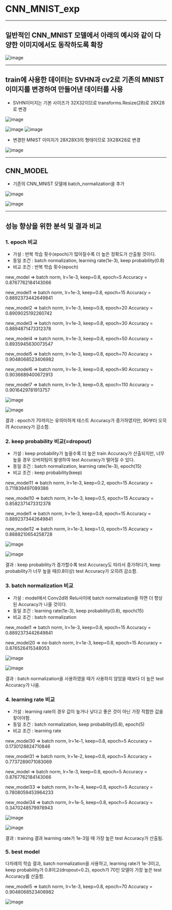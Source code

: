 # CNN_MNIST_exp

---

## 일반적인 CNN_MNIST 모델에서 아래의 예시와 같이 다양한 이미지에서도 동작하도록 확장
![image](https://user-images.githubusercontent.com/22045179/125031183-38251480-e0c7-11eb-8f73-12052c8dc32f.png)

---

## train에 사용한 데이터는 SVHN과 cv2로 기존의 MNIST 이미지를 변경하여 만들어낸 데이터를 사용

- SVHN이미지는 기본 사이즈가 32X32이므로 transforms.Resize(28)로 28X28로 변경

![image](https://user-images.githubusercontent.com/22045179/125031813-124c3f80-e0c8-11eb-84f5-7c49ed67d20e.png)

![image](https://user-images.githubusercontent.com/22045179/125031944-36a81c00-e0c8-11eb-9847-307b00c5eee0.png)
![image](https://user-images.githubusercontent.com/22045179/125032009-4a538280-e0c8-11eb-95c9-b4aeae257da3.png)

- 변경한 MNIST 이미지가 28X28X3의 형태이므로 3X28X28로 변경

![image](https://user-images.githubusercontent.com/22045179/125032138-7c64e480-e0c8-11eb-99a5-9ce8b88146e6.png)

---

## CNN_MODEL
- 기존의 CNN_MNIST 모델에 batch_normalization을 추가

![image](https://user-images.githubusercontent.com/22045179/125032358-d1085f80-e0c8-11eb-9e4e-b80f9518881a.png)


![image](https://user-images.githubusercontent.com/22045179/125032601-2f354280-e0c9-11eb-90fc-63ba700e529c.png)

---

## 성능 향상을 위한 분석 및 결과 비교
### 1. epoch 비교
- 가설 : 반복 학습 횟수(epoch)가 많아질수록 더 높은 정확도가 산출될 것이다.
- 동일 조건 : batch normalization, learning rate(1e-3), keep probability(0.8)
- 비교 조건 : 반복 학습 횟수(epoch)

new_model => batch norm, lr=1e-3, keep=0.8, epoch=5		Accuracy = 0.8767762184143066

new_model1 => batch norm, lr=1e-3, keep=0.8, epoch=15	Accuracy = 0.8892373442649841

new_model2 => batch norm, lr=1e-3, keep=0.8, epoch=20	Accuracy = 0.8909025192260742

new_model3 => batch norm, lr=1e-3, keep=0.8, epoch=30	Accuracy = 0.8894871473312378

new_model4 => batch norm, lr=1e-3, keep=0.8, epoch=50	Accuracy = 0.8935945630073547

new_model5 => batch norm, lr=1e-3, keep=0.8, epoch=70	Accuracy = 0.9048068523406982

new_model6 => batch norm, lr=1e-3, keep=0.8, epoch=90	Accuracy = 0.9036689400672913

new_model7 => batch norm, lr=1e-3, keep=0.8, epoch=110	Accuracy = 0.9016429781913757

![image](https://user-images.githubusercontent.com/22045179/125044640-2186b980-e0d7-11eb-8de6-2f80287c19f9.png)

![image](https://user-images.githubusercontent.com/22045179/125044646-23507d00-e0d7-11eb-9349-19431fece965.png)

결과 : epoch가 70까지는 유의미하게 테스트 Accuracy가 증가하였지만, 90부터 오히려 Accuracy가 감소함.


### 2. keep probability 비교(=dropout)
- 가설 : keep probability가 높을수록 더 높은 train Accuracy가 산출되지만, 너무 높을 경우 오버피팅이 발생하여 test Accuracy가 떨어질 수 있다.
- 동일 조건 : batch normalization, learning rate(1e-3), epoch(15)
- 비교 조건 : keep probability(keep)

new_model11 => batch norm, lr=1e-3, keep=0.2, epoch=15	Accuracy = 0.711839497089386

new_model10 => batch norm, lr=1e-3, keep=0.5, epoch=15	Accuracy = 0.8582371473312378

new_model1 => batch norm, lr=1e-3, keep=0.8, epoch=15	Accuracy = 0.8892373442649841

new_model12 => batch norm, lr=1e-3, keep=1.0, epoch=15	Accuracy = 0.8888210654258728

![image](https://user-images.githubusercontent.com/22045179/125044709-32372f80-e0d7-11eb-9547-7b39f6e8a553.png)

![image](https://user-images.githubusercontent.com/22045179/125044714-33685c80-e0d7-11eb-893f-d207191a1d1f.png)

결과 : keep probability가 증가할수록 test Accuracy도 따라서 증가하다가, keep probability가 너무 높을 때(0.8이상) test Accuracy가 오히려 감소함.


### 3. batch normalization 비교
- 가설 : model에서 Conv2d와 Relu사이에 batch normalization을 하면 더 향상된 Accuracy가 나올 것이다.
- 동일 조건 : learning rate(1e-3), keep probability(0.8), epoch(15)
- 비교 조건 : batch normalization

new_model1 => batch norm, lr=1e-3, keep=0.8, epoch=15	Accuracy = 0.8892373442649841

new_model20 => no-batch norm, lr=1e-3, keep=0.8, epoch=15	Accuracy = 0.876526415348053

![image](https://user-images.githubusercontent.com/22045179/125044764-40854b80-e0d7-11eb-9965-3f887aea8fc9.png)

![image](https://user-images.githubusercontent.com/22045179/125044768-41b67880-e0d7-11eb-8419-6b4d0d9cd2db.png)

결과 : batch normalization을 사용하였을 때가 사용하지 않았을 때보다 더 높은 test Accuracy가 나옴.


### 4. learning rate 비교
- 가설 : learning rate의 경우 값이 높거나 낮다고 좋은 것이 아닌 가장 적합한 값을 찾아야함.
- 동일 조건 : batch normalization, keep probability(0.8), epoch(5)
- 비교 조건 : learning rate

new_model30 => batch norm, lr=1e-1, keep=0.8, epoch=5	Accuracy = 0.1730128824710846

new_model31 => batch norm, lr=1e-2, keep=0.8, epoch=5	Accuracy = 0.7737289071083069

new_model => batch norm, lr=1e-3, keep=0.8, epoch=5		Accuracy = 0.8767762184143066

new_model33 => batch norm, lr=1e-4, keep=0.8, epoch=5	Accuracy = 0.7808059453964233

new_model34 => batch norm, lr=1e-5, keep=0.8, epoch=5	Accuracy = 0.3470248579978943

![image](https://user-images.githubusercontent.com/22045179/125044807-4b3fe080-e0d7-11eb-9eff-a9bc714401dd.png)

![image](https://user-images.githubusercontent.com/22045179/125044816-4d09a400-e0d7-11eb-97a1-907a8624fc4c.png)

결과 : training 결과 learning rate가 1e-3일 때 가장 높은 test Accuracy가 산출됨.


### 5. best model
다차례의 학습 결과, batch normalization을 사용하고, learning rate가 1e-3이고, keep probability가 0.8이고(dropout=0.2), epoch가 70인 모델이 가장 높은 test Accuracy를 산출함. 

new_model5 => batch norm, lr=1e-3, keep=0.8, epoch=70	Accuracy = 0.9048068523406982

![image](https://user-images.githubusercontent.com/22045179/125044902-67438200-e0d7-11eb-959c-8ed27d576b5d.png)
